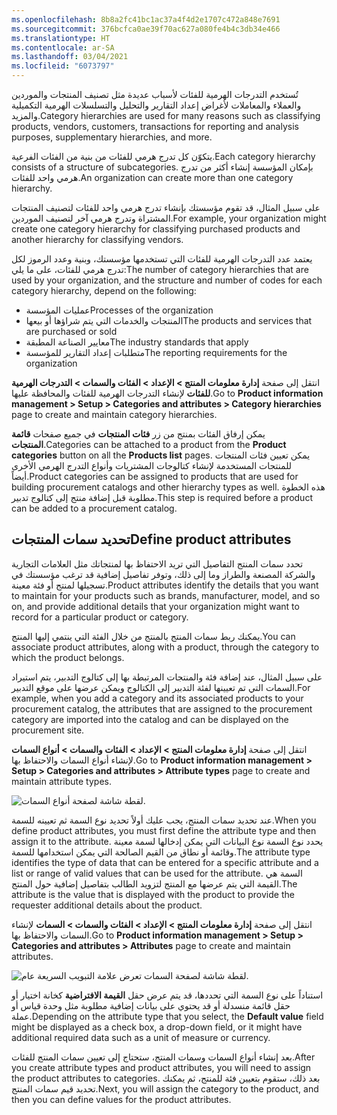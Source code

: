 ```yaml
---
ms.openlocfilehash: 8b8a2fc41bc1ac37a4f4d2e1707c472a848e7691
ms.sourcegitcommit: 376bcfca0ae39f70ac627a080fe4b4c3db34e466
ms.translationtype: HT
ms.contentlocale: ar-SA
ms.lasthandoff: 03/04/2021
ms.locfileid: "6073797"
---
```

<span data-ttu-id="12128-101">تُستخدم التدرجات الهرمية للفئات لأسباب عديدة مثل تصنيف المنتجات والموردين والعملاء والمعاملات لأغراض إعداد التقارير والتحليل والتسلسلات الهرمية التكميلية والمزيد.</span><span class="sxs-lookup"><span data-stu-id="12128-101">Category hierarchies are used for many reasons such as classifying products, vendors, customers, transactions for reporting and analysis purposes, supplementary hierarchies, and more.</span></span>

<span data-ttu-id="12128-102">يتكوّن كل تدرج هرمي للفئات من بنية من الفئات الفرعية.</span><span class="sxs-lookup"><span data-stu-id="12128-102">Each category hierarchy consists of a structure of subcategories.</span></span> <span data-ttu-id="12128-103">بإمكان المؤسسة إنشاء أكثر من تدرج هرمي واحد للفئات.</span><span class="sxs-lookup"><span data-stu-id="12128-103">An organization can create more than one category hierarchy.</span></span>

<span data-ttu-id="12128-104">على سبيل المثال، قد تقوم مؤسستك بإنشاء تدرج هرمي واحد للفئات لتصنيف المنتجات المشتراة وتدرج هرمي آخر لتصنيف الموردين.</span><span class="sxs-lookup"><span data-stu-id="12128-104">For example, your organization might create one category hierarchy for classifying purchased products and another hierarchy for classifying vendors.</span></span>

<span data-ttu-id="12128-105">يعتمد عدد التدرجات الهرمية للفئات التي تستخدمها مؤسستك، وبنية وعدد الرموز لكل تدرج هرمي للفئات، على ما يلي:</span><span class="sxs-lookup"><span data-stu-id="12128-105">The number of category hierarchies that are used by your organization, and the structure and number of codes for each category hierarchy, depend on the following:</span></span>

-   <span data-ttu-id="12128-106">عمليات المؤسسة</span><span class="sxs-lookup"><span data-stu-id="12128-106">Processes of the organization</span></span>
-   <span data-ttu-id="12128-107">المنتجات والخدمات التي يتم شراؤها أو بيعها</span><span class="sxs-lookup"><span data-stu-id="12128-107">The products and services that are purchased or sold</span></span>
-   <span data-ttu-id="12128-108">معايير الصناعة المطبقة</span><span class="sxs-lookup"><span data-stu-id="12128-108">The industry standards that apply</span></span>
-   <span data-ttu-id="12128-109">متطلبات إعداد التقارير للمؤسسة</span><span class="sxs-lookup"><span data-stu-id="12128-109">The reporting requirements for the organization</span></span>

<span data-ttu-id="12128-110">انتقل إلى صفحة **إدارة معلومات المنتج > الإعداد > الفئات والسمات > التدرجات الهرمية للفئات** لإنشاء التدرجات الهرمية للفئات والمحافظة عليها.</span><span class="sxs-lookup"><span data-stu-id="12128-110">Go to **Product information management > Setup > Categories and attributes > Category hierarchies** page to create and maintain category hierarchies.</span></span>

<span data-ttu-id="12128-111">يمكن إرفاق الفئات بمنتج من زر **فئات المنتجات** في جميع صفحات **قائمة المنتجات**.</span><span class="sxs-lookup"><span data-stu-id="12128-111">Categories can be attached to a product from the **Product categories** button on all the **Products list** pages.</span></span> <span data-ttu-id="12128-112">يمكن تعيين فئات المنتجات للمنتجات المستخدمة لإنشاء كتالوجات المشتريات وأنواع التدرج الهرمي الأخرى أيضاً.</span><span class="sxs-lookup"><span data-stu-id="12128-112">Product categories can be assigned to products that are used for building procurement catalogs and other hierarchy types as well.</span></span> <span data-ttu-id="12128-113">هذه الخطوة مطلوبة قبل إضافة منتج إلى كتالوج تدبير.</span><span class="sxs-lookup"><span data-stu-id="12128-113">This step is required before a product can be added to a procurement catalog.</span></span>

## <a name="define-product-attributes"></a><span data-ttu-id="12128-114">تحديد سمات المنتجات</span><span class="sxs-lookup"><span data-stu-id="12128-114">Define product attributes</span></span> 

<span data-ttu-id="12128-115">تحدد سمات المنتج التفاصيل التي تريد الاحتفاظ بها لمنتجاتك مثل العلامات التجارية والشركة المصنعة والطراز وما إلى ذلك، وتوفر تفاصيل إضافية قد ترغب مؤسستك في تسجيلها لمنتج أو فئة معينة.</span><span class="sxs-lookup"><span data-stu-id="12128-115">Product attributes identify the details that you want to maintain for your products such as brands, manufacturer, model, and so on, and provide additional details that your organization might want to record for a particular product or category.</span></span>

<span data-ttu-id="12128-116">يمكنك ربط سمات المنتج بالمنتج من خلال الفئة التي ينتمي إليها المنتج.</span><span class="sxs-lookup"><span data-stu-id="12128-116">You can associate product attributes, along with a product, through the category to which the product belongs.</span></span>

<span data-ttu-id="12128-117">على سبيل المثال، عند إضافة فئة والمنتجات المرتبطة بها إلى كتالوج التدبير، يتم استيراد السمات التي تم تعيينها لفئة التدبير إلى الكتالوج ويمكن عرضها على موقع التدبير.</span><span class="sxs-lookup"><span data-stu-id="12128-117">For example, when you add a category and its associated products to your procurement catalog, the attributes that are assigned to the procurement category are imported into the catalog and can be displayed on the procurement site.</span></span>

<span data-ttu-id="12128-118">انتقل إلى صفحة **إدارة معلومات المنتج > الإعداد > الفئات والسمات > أنواع السمات** لإنشاء أنواع السمات والاحتفاظ بها.</span><span class="sxs-lookup"><span data-stu-id="12128-118">Go to **Product information management > Setup > Categories and attributes > Attribute types** page to create and maintain attribute types.</span></span>

![لقطة شاشة لصفحة أنواع السمات.](../media/attribute-types.png)

<span data-ttu-id="12128-120">عند تحديد سمات المنتج، يجب عليك أولاً تحديد نوع السمة ثم تعيينه للسمة.</span><span class="sxs-lookup"><span data-stu-id="12128-120">When you define product attributes, you must first define the attribute type and then assign it to the attribute.</span></span> <span data-ttu-id="12128-121">يحدد نوع السمة نوع البيانات التي يمكن إدخالها لسمة معينة وقائمة أو نطاق من القيم الصالحة التي يمكن استخدامها للسمة.</span><span class="sxs-lookup"><span data-stu-id="12128-121">The attribute type identifies the type of data that can be entered for a specific attribute and a list or range of valid values that can be used for the attribute.</span></span> <span data-ttu-id="12128-122">السمة هي القيمة التي يتم عرضها مع المنتج لتزويد الطالب بتفاصيل إضافية حول المنتج.</span><span class="sxs-lookup"><span data-stu-id="12128-122">The attribute is the value that is displayed with the product to provide the requester additional details about the product.</span></span>

<span data-ttu-id="12128-123">انتقل إلى صفحة **إدارة معلومات المنتج > الإعداد > الفئات والسمات > السمات** لإنشاء السمات والاحتفاظ بها.</span><span class="sxs-lookup"><span data-stu-id="12128-123">Go to **Product information management > Setup > Categories and attributes > Attributes** page to create and maintain attributes.</span></span>

![لقطة شاشة لصفحة السمات تعرض علامة التبويب السريعة عام.](../media/attributes-1.png)

<span data-ttu-id="12128-125">استناداً على نوع السمة التي تحددها، قد يتم عرض حقل **القيمة الافتراضية** كخانة اختيار أو حقل قائمة منسدلة أو قد يحتوي على بيانات إضافية مطلوبة مثل وحدة قياس أو عملة.</span><span class="sxs-lookup"><span data-stu-id="12128-125">Depending on the attribute type that you select, the **Default value** field might be displayed as a check box, a drop-down field, or it might have additional required data such as a unit of measure or currency.</span></span>

<span data-ttu-id="12128-126">بعد إنشاء أنواع السمات وسمات المنتج، ستحتاج إلى تعيين سمات المنتج للفئات.</span><span class="sxs-lookup"><span data-stu-id="12128-126">After you create attribute types and product attributes, you will need to assign the product attributes to categories.</span></span> <span data-ttu-id="12128-127">بعد ذلك، ستقوم بتعيين فئة للمنتج، ثم يمكنك تحديد قيم سمات المنتج.</span><span class="sxs-lookup"><span data-stu-id="12128-127">Next, you will assign the category to the product, and then you can define values for the product attributes.</span></span>

